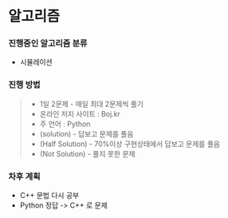 # 알고리즘
### 진행중인 알고리즘 분류
* 시뮬레이션

### 진행 방법
> - 1일 2문제 - 매일 최대 2문제씩 풀기  
> - 온라인 저지 사이트 : Boj.kr  
> - 주 언어 : Python  
> - (solution) - 답보고 문제를 풀음  
> - (Half Solution) - 70%이상 구현상태에서 답보고 문제를 풀음  
> - (Not Solution) - 풀지 못한 문제

### 차후 계획
* C++ 문법 다시 공부
* Python 정답 -> C++ 로 문제 

